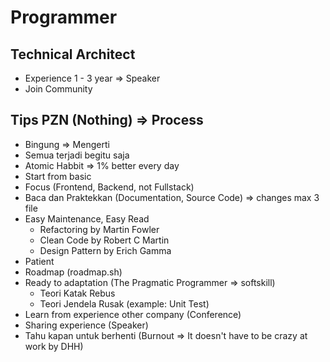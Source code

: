 # Programmer

## Technical Architect

- Experience 1 - 3 year => Speaker
- Join Community

## Tips PZN (Nothing) => Process

- Bingung => Mengerti
- Semua terjadi begitu saja
- Atomic Habbit => 1% better every day
- Start from basic
- Focus (Frontend, Backend, not Fullstack)
- Baca dan Praktekkan (Documentation, Source Code) => changes max 3 file
- Easy Maintenance, Easy Read
  - Refactoring by Martin Fowler
  - Clean Code by Robert C Martin
  - Design Pattern by Erich Gamma
- Patient
- Roadmap (roadmap.sh)
- Ready to adaptation (The Pragmatic Programmer => softskill)
  - Teori Katak Rebus
  - Teori Jendela Rusak (example: Unit Test)
- Learn from experience other company (Conference)
- Sharing experience (Speaker)
- Tahu kapan untuk berhenti (Burnout => It doesn't have to be crazy at work by DHH)
